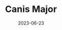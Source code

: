 ---
title: "Canis Major"
type: constellation
date: 2023-06-23
borders:
  - Columba
  - Lepus
  - Monoceros
  - Puppis
hashtag: canis-major
related:
  - Canis Minor
subdivision-of:
  - southern celestial hemisphere
tags:
  - Dog
  - Constellation
---